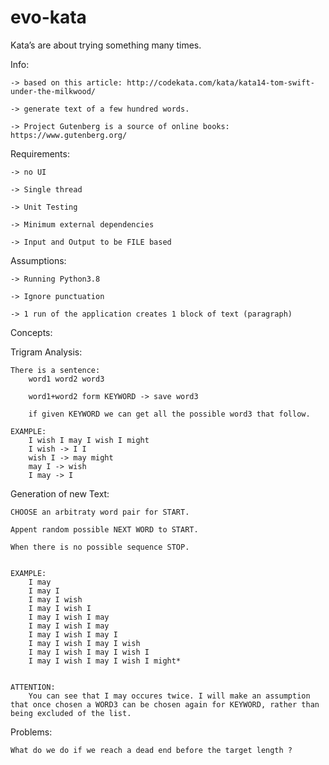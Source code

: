 # evo-kata
Kata’s are about trying something many times.

Info: 

    -> based on this article: http://codekata.com/kata/kata14-tom-swift-under-the-milkwood/

    -> generate text of a few hundred words. 

    -> Project Gutenberg is a source of online books: https://www.gutenberg.org/


Requirements: 

    -> no UI

    -> Single thread

    -> Unit Testing

    -> Minimum external dependencies 

    -> Input and Output to be FILE based


Assumptions:

    -> Running Python3.8

    -> Ignore punctuation

    -> 1 run of the application creates 1 block of text (paragraph)


Concepts:

Trigram Analysis: 

    There is a sentence: 
        word1 word2 word3 

        word1+word2 form KEYWORD -> save word3 

        if given KEYWORD we can get all the possible word3 that follow. 

    EXAMPLE:
        I wish I may I wish I might 
        I wish -> I I
        wish I -> may might
        may I -> wish
        I may -> I

Generation of new Text:

    CHOOSE an arbitraty word pair for START.

    Appent random possible NEXT WORD to START. 

    When there is no possible sequence STOP. 


    EXAMPLE:
        I may 
        I may I
        I may I wish
        I may I wish I
        I may I wish I may
        I may I wish I may
        I may I wish I may I
        I may I wish I may I wish
        I may I wish I may I wish I 
        I may I wish I may I wish I might*


    ATTENTION:
        You can see that I may occures twice. I will make an assumption that once chosen a WORD3 can be chosen again for KEYWORD, rather than being excluded of the list. 

Problems:

    What do we do if we reach a dead end before the target length ? 

